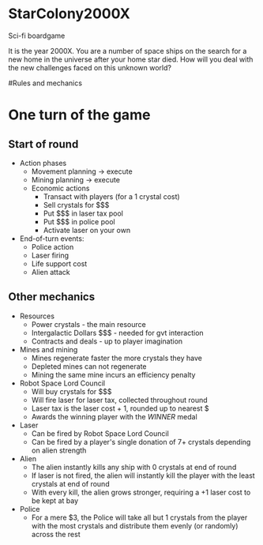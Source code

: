 # StarColony2000X
Sci-fi boardgame 

It is the year 2000X. You are a number of space ships on the search for a new home in the universe after your home star died. How will you deal with the new challenges faced on this unknown world?


#Rules and mechanics

One turn of the game
====

Start of round
----
- Action phases
    - Movement planning -> execute
    - Mining planning -> execute
    - Economic actions
        - Transact with players (for a 1 crystal cost)
        - Sell crystals for $$$
        - Put $$$ in laser tax pool
        - Put $$$ in police pool
        - Activate laser on your own
- End-of-turn events:
    - Police action
    - Laser firing
    - Life support cost
    - Alien attack


Other mechanics
----

- Resources
    - Power crystals - the main resource
    - Intergalactic Dollars $$$ - needed for gvt interaction
    - Contracts and deals - up to player imagination
- Mines and mining
    - Mines regenerate faster the more crystals they have
    - Depleted mines can not regenerate
    - Mining the same mine incurs an efficiency penalty
- Robot Space Lord Council
    - Will buy crystals for $$$
    - Will fire laser for laser tax, collected throughout round
    - Laser tax is the laser cost + 1, rounded up to nearest $
    - Awards the winning player with the *WINNER* medal
- Laser
    - Can be fired by Robot Space Lord Council
    - Can be fired by a player's single donation of 7+ crystals depending on alien strength
- Alien
    - The alien instantly kills any ship with 0 crystals at end of round
    - If laser is not fired, the alien will instantly kill the player with the least crystals at end of round
    - With every kill, the alien grows stronger, requiring a +1 laser cost to be kept at bay
- Police
    - For a mere $3, the Police will take all but 1 crystals from the player with the most crystals and distribute them evenly (or randomly) across the rest
